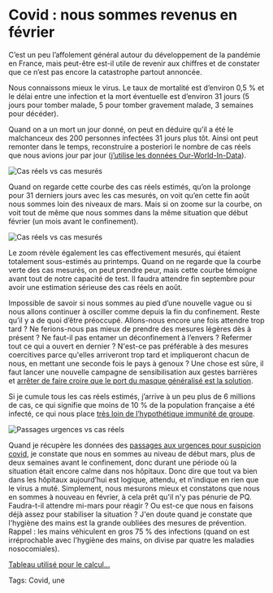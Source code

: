 # Covid : nous sommes revenus en février

C’est un peu l’affolement général autour du développement de la pandémie en France, mais peut-être est-il utile de revenir aux chiffres et de constater que ce n’est pas encore la catastrophe partout annoncée.<span id="more-54917"></span>

Nous connaissons mieux le virus. Le taux de mortalité est d’environ 0,5 % et le délai entre une infection et la mort éventuelle est d’environ 31 jours (5 jours pour tomber malade, 5 pour tomber gravement malade, 3 semaines pour décéder).

Quand on a un mort un jour donné, on peut en déduire qu’il a été le malchanceux des 200 personnes infectées 31 jours plus tôt. Ainsi ont peut remonter dans le temps, reconstruire a posteriori le nombre de cas réels que nous avions jour par jour ([j’utilise les données Our-World-In-Data](https://ourworldindata.org/coronavirus/country/france?country=~FRA)).

![Cas réels vs cas mesurés](https://tcrouzet.com/images_tc/2020/08/cas5.png)

Quand on regarde cette courbe des cas réels estimés, qu’on la prolonge pour 31 derniers jours avec les cas mesurés, on voit qu’en cette fin août nous sommes loin des niveaux de mars. Mais si on zoome sur la courbe, on voit tout de même que nous sommes dans la même situation que début février (un mois avant le confinement).

![Cas réels vs cas mesurés](https://tcrouzet.com/images_tc/2020/08/cas4.png)

Le zoom révèle également les cas effectivement mesurés, qui étaient totalement sous-estimés au printemps. Quand on ne regarde que la courbe verte des cas mesurés, on peut prendre peur, mais cette courbe témoigne avant tout de notre capacité de test. Il faudra attendre fin septembre pour avoir une estimation sérieuse des cas réels en août.

Impossible de savoir si nous sommes au pied d’une nouvelle vague ou si nous allons continuer à osciller comme depuis la fin du confinement. Reste qu’il y a de quoi d’être préoccupé. Allons-nous encore une fois attendre trop tard ? Ne ferions-nous pas mieux de prendre des mesures légères dès à présent ? Ne faut-il pas entamer un déconfinement à l’envers ? Refermer tout ce qui a ouvert en dernier ? N'est-ce pas préférable à des mesures coercitives parce qu'elles arriveront trop tard et impliqueront chacun de nous, en mettant une seconde fois le pays à genoux ? Une chose est sûre, il faut lancer une nouvelle campagne de sensibilisation aux gestes barrières et [arrêter de faire croire que le port du masque généralisé est la solution](https://tcrouzet.com/2020/08/28/france-bombe-a-retardement/).

Si je cumule tous les cas réels estimés, j’arrive à un peu plus de 6 millions de cas, ce qui signifie que moins de 10 % de la population française a été infecté, ce qui nous place [très loin de l’hypothétique immunité de groupe](https://tcrouzet.com/2020/04/10/le-coronavirus-infecte-nos-cerveaux/).

![Passages urgences vs cas réels](https://tcrouzet.com/images_tc/2020/08/cas3.png)

Quand je récupère les données des [passages aux urgences pour suspicion covid](https://geodes.santepubliquefrance.fr/#c=indicator&view=map1), je constate que nous en sommes au niveau de début mars, plus de deux semaines avant le confinement, donc durant une période où la situation était encore calme dans nos hôpitaux. Donc dire que tout va bien dans les hôpitaux aujourd’hui est logique, attendu, et n'indique en rien que le virus a muté. Simplement, nous mesurons mieux et constatons que nous en sommes à nouveau en février, à cela prêt qu'il n'y pas pénurie de PQ. Faudra-t-il attendre mi-mars pour réagir ? Ou est-ce que nous en faisons déjà assez pour stabiliser la situation ? J'en doute quand je constate que l'hygiène des mains est la grande oubliées des mesures de prévention. Rappel : les mains véhiculent en gros 75 % des infections (quand on est irréprochable avec l'hygiène des mains, on divise par quatre les maladies nosocomiales).

[Tableau utilisé pour le calcul…](https://docs.google.com/spreadsheets/d/e/2PACX-1vRnmXUbndk354MWaD90XFmO-V4BgNCsU4rRkuZTFJoZCBgSK_cINo4GeLK9OW7wg5DmtAT9opl5Boqy/pubhtml)

Tags: Covid, une